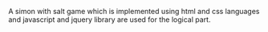 A simon with salt game which is implemented using html and css languages ​​and javascript and jquery library are used for the logical part.

